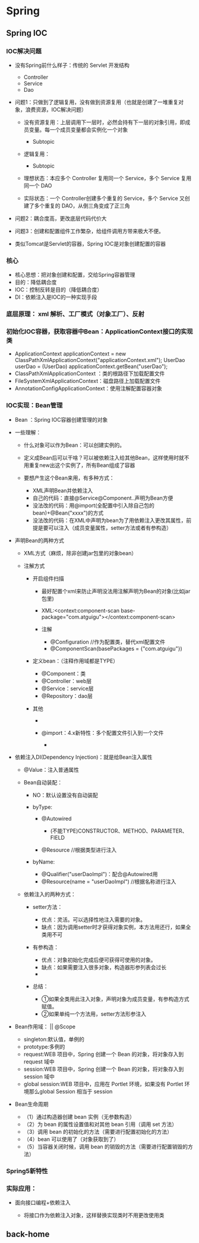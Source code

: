 # Spring

## Spring IOC

### IOC解决问题

- 没有Spring前什么样子：传统的 Servlet 开发结构

	- Controller
	- Service
	- Dao

- 问题1：只做到了逻辑复用，没有做到资源复用（也就是创建了一堆重复对象，浪费资源，IOC解决问题）

	- 没有资源复用：上层调用下一层时，必然会持有下一层的对象引用，即成员变量。每一个成员变量都会实例化一个对象

		- Subtopic

	- 逻辑复用：

		- Subtopic

	- 理想状态：本应多个 Controller 复用同一个 Service，多个 Service 复用同一个 DAO
	- 实际状态：一个 Controller创建多个重复的 Service，多个 Service 又创建了多个重复的 DAO，从倒三角变成了正三角

- 问题2：耦合度高，更改底层代码代价大
- 问题3：创建和配置组件工作繁杂，给组件调用方带来极大不便。
- 类似Tomcat是Servlet的容器，Spring IOC是对象创建配置的容器

### 核心

- 核心思想：把对象创建和配置，交给Spring容器管理
- 目的：降低耦合度
- IOC：控制反转是目的（降低耦合度）
- DI：依赖注入是IOC的一种实现手段

### 底层原理：  xml 解析、工厂模式（对象工厂）、反射

### 初始化IOC容器，获取容器中Bean：ApplicationContext接口的实现类

- ApplicationContext applicationContext = new ClassPathXmlApplicationContext("applicationContext.xml");
UserDao userDao = (UserDao) applicationContext.getBean("userDao");
- ClassPathXmlApplicationContext ：类的根路径下加载配置文件
- FileSystemXmlApplicationContext：磁盘路径上加载配置文件
- AnnotationConfigApplicationContext：使用注解配置容器对象

### IOC实现：Bean管理

- Bean ：Spring IOC容器创建管理的对象
- 一些理解：

	- 什么对象可以作为Bean：可以创建实例的。
	- 定义成Bean后可以干啥？可以被依赖注入给其他Bean，这样使用时就不用重复new出这个实例了，所有Bean组成了容器
	- 要想产生这个Bean来用，有多种方式：

		- XML声明Bean并依赖注入
		- 自己的代码：直接@Service@Component..声明为Bean方便
		- 没法改的代码：用@import(全配置中引入除自己包的bean)+@Bean("xxxx")的方式
		- 没法改的代码：在XML中声明为bean为了用依赖注入更改其属性，前提是要可以注入（成员变量属性，setter方法或者有参构造）

- 声明Bean的两种方式

	- XML方式（麻烦，除非创建jar包里的对象bean）
	- 注解方式

		- 开启组件扫描

			- 最好配置个xml来防止声明没法用注解声明为Bean的对象(比如jar包里)
			- XML:<context:component-scan base-package="com.atguigu"></context:component-scan>
			- 注解

				- @Configuration  //作为配置类，替代xml配置文件
				- @ComponentScan(basePackages = {"com.atguigu"})

		- 定义bean：（注释作用域都是TYPE）

			- @Component：类
			- @Controller：web层
			- @Service：service层
			- @Repository：dao层

		- 其他

			- 
			- @import：4.x新特性：多个配置文件引入到一个文件

				- 

- 依赖注入DI(Dependency Injection)：就是给Bean注入属性

	- @Value：注入普通属性
	- Bean自动装配：<bean autowire="xxx"> 

		- NO：默认设置没有自动装配
		- byType:

			- @Autowired

				- (不能TYPE)CONSTRUCTOR、METHOD、PARAMETER、FIELD

			- @Resource //根据类型进行注入

		- byName:

			- @Qualifier("userDaoImpl")：配合@Autowired用 
			- @Resource(name = "userDaoImpl") //根据名称进行注入

	- 依赖注入的两种方式：

		- setter方法：

			- 优点：灵活。可以选择性地注入需要的对象。
			- 缺点：因为调用setter时才获得对象实例，本方法用还行，如果全类用不可

		- 有参构造：

			- 优点：对象初始化完成后便可获得可使用的对象。
			- 缺点：如果需要注入很多对象，构造器形参列表会过长
			- 

		- 总结：

			- ①如果全类用此注入对象，声明对象为成员变量，有参构造方式赋值。
			- ②如果单纯一个方法用，setter方法形参注入

- Bean作用域：<bean scope="xxx"> || @Scope

	- singleton:默认值，单例的
	- prototype:多例的
	- request:WEB 项目中，Spring 创建一个 Bean 的对象，将对象存入到 request 域中
	- session:WEB 项目中，Spring 创建一个 Bean 的对象，将对象存入到 session 域中
	- global session:WEB 项目中，应用在 Portlet 环境，如果没有 Portlet 环境那么global Session 相当于 session

- Bean生命周期

	- （1）通过构造器创建 bean 实例（无参数构造）
	- （2）为 bean 的属性设置值和对其他 bean 引用（调用 set 方法）
	- （3）调用 bean 的初始化的方法（需要进行配置初始化的方法）
	- （4）bean 可以使用了（对象获取到了）
	- （5）当容器关闭时候，调用 bean 的销毁的方法（需要进行配置销毁的方法）

### Spring5新特性

### 实际应用：

- 面向接口编程+依赖注入

	- 将接口作为依赖注入对象，这样替换实现类时不用更改使用类

## back-home

